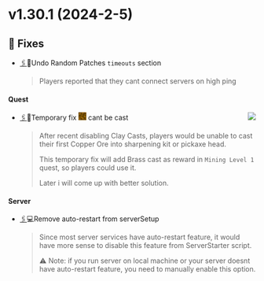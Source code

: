 # v1.30.1 (2024-2-5)


## 🐛 Fixes

* [🖇](https://github.com/Krutoy242/Enigmatica2Expert-Extended/commit/d58d41b7ce4e28d5a54b1229160c2d15a44a239d)🐛Undo Random Patches `timeouts` section
  > Players reported that they cant connect servers on high ping

#### Quest

* <img src="https://i.imgur.com/Yl1Fezn.png" align=right> [🖇](https://github.com/Krutoy242/Enigmatica2Expert-Extended/commit/52ec5b66cb3e5f0e36c189067c9e9e2072610a25)📖Temporary fix ![](https://github.com/Krutoy242/mc-icons/raw/master/i/fluid/copper.png "Molten Copper") cant be cast
  > After recent disabling Clay Casts, players would be unable to cast their first Copper Ore into sharpening kit or pickaxe head.
  > 
  > This temporary fix will add Brass cast as reward in `Mining Level 1` quest, so players could use it.
  > 
  > Later i will come up with better solution.

#### Server

* [🖇](https://github.com/Krutoy242/Enigmatica2Expert-Extended/commit/e8d49ec02e1be0ed2ce836f7924d9802eb00ba32)💻Remove auto-restart from serverSetup
  > Since most server services have auto-restart feature, it would have more sense to disable this feature from ServerStarter script.
  > 
  > ⚠ Note: if you run server on local machine or your server doesnt have auto-restart feature, you need to manually enable this option.



